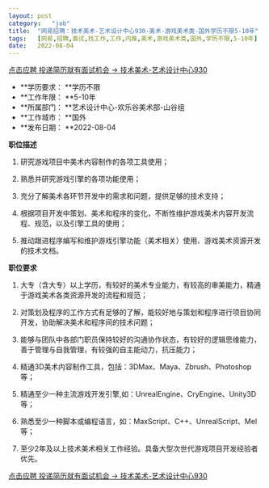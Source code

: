 ```yaml
---
layout:	post
category:	"job"
title:	"网易招聘：技术美术-艺术设计中心930-美术-游戏美术类-国外学历不限5-10年"
tags:	[网易,招聘,面试,找工作,工作,内推,美术,游戏美术类,国外,学历不限,5-10年]
date:	2022-08-04
---
```


[点击应聘 投递简历就有面试机会 ->  技术美术-艺术设计中心930](http://mobile.bole.netease.com/bole/boleDetail?id=42111&employeeId=346f03c3cda5f04c&key=all)



- **学历要求： **学历不限
- **工作年限： **5-10年
- **所属部门： **艺术设计中心-欢乐谷美术部-山谷组
- **工作城市： **国外
- **发布日期： **2022-08-04



**职位描述**

1. 研究游戏项目中美术内容制作的各项工具使用；

2. 熟悉并研究游戏引擎的各项功能使用；

3. 充分了解美术各环节开发中的需求和问题，提供足够的技术支持；

4. 根据项目开发中策划、美术和程序的变化，不断性维护游戏美术内容开发流程、规范，以及引擎工具的使用；

5. 推动跟进程序编写和维护游戏引擎功能（美术相关）使用、游戏美术资源开发的技术文档。



**职位要求**

1. 大专（含大专）以上学历，有较好的美术专业能力，有较高的审美能力，精通于游戏美术各类资源开发的流程和规范；

2. 对策划及程序的工作方式有足够的了解，能较好地与策划和程序进行项目协同开发，协助解决美术和程序间的技术问题；

3. 能够与团队中各部门职员保持较好的沟通协作状态，有较好的逻辑思维能力，善于管理与自我管理，有较强的自主能动力，抗压能力；

4. 精通3D美术内容制作工具，包括：3DMax、Maya、Zbrush、Photoshop等；

5. 精通至少一种主流游戏开发引擎,如：UnrealEngine、CryEngine、Unity3D等；

6. 熟悉至少一种脚本或编程语言，如：MaxScript、C++、UnrealScript、Mel等；

7. 至少2年及以上技术美术相关工作经验。具备大型次世代游戏项目开发经验者优先。



[点击应聘 投递简历就有面试机会 ->  技术美术-艺术设计中心930](http://mobile.bole.netease.com/bole/boleDetail?id=42111&employeeId=346f03c3cda5f04c&key=all)